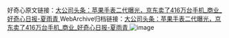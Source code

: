 好奇心原文链接：[大公司头条：苹果手表二代曝光，京东卖了416万台手机_商业_好奇心日报-夏雨青 ](https://www.qdaily.com/articles/11022.html)
WebArchive归档链接：[大公司头条：苹果手表二代曝光，京东卖了416万台手机_商业_好奇心日报-夏雨青 ](http://web.archive.org/web/20190623163608/https://www.qdaily.com/articles/11022.html)
![image](http://ww3.sinaimg.cn/large/007d5XDply1g3wck9ufyuj30u031e4qp)